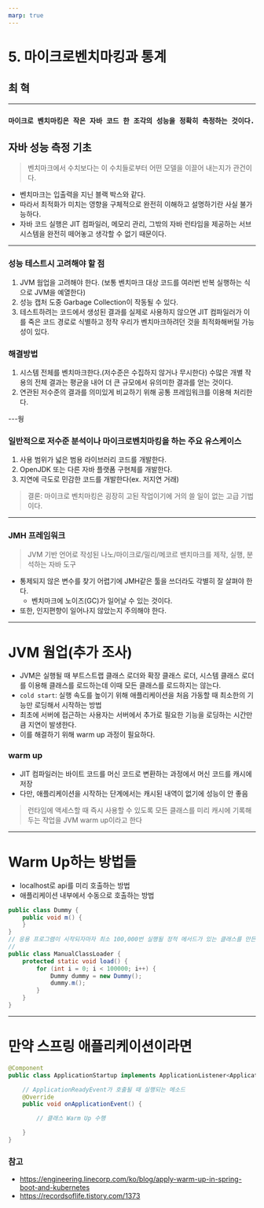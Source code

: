 ```yaml
---
marp: true
---
```


# 5. 마이크로벤치마킹과 통계

## 최 혁

---

### `마이크로 벤치마킹은 작은 자바 코드 한 조각의 성능을 정확히 측정하는 것이다.`

## 자바 성능 측정 기초

> 벤치마크에서 수치보다는 이 수치들로부터 어떤 모델을 이끌어 내는지가 관건이다.

- 벤치마크는 입출력을 지닌 블랙 박스와 같다.
- 따라서 최적화가 미치는 영향을 구체적으로 완전히 이해하고 설명하기란 사실 불가능하다.
- 자바 코드 실행은 JIT 컴파일러, 메모리 관리, 그밖의 자바 런타임을 제공하는 서브 시스템을 완전히 떼어놓고 생각할 수 없기 때문이다.

---

### 성능 테스트시 고려해야 할 점

1. JVM 웜업을 고려해야 한다. (보통 벤치마크 대상 코드를 여러번 반복 실행하는 식으로 JVM을 예열한다)
2. 성능 캡처 도중 Garbage Collection이 작동될 수 있다.
3. 테스트하려는 코드에서 생성된 결과를 실제로 사용하지 않으면 JIT 컴파일러가 이를 죽은 코드 경로로 식별하고 정작 우리가 벤치마크하려던 것을 최적화해버릴 가능성이 있다.

### 해결방법

1. 시스템 전체를 벤치마크한다.(저수준은 수집하지 않거나 무시한다) 수많은 개별 작용의 전체 결과는 평균을 내어 더 큰 규모에서 유의미한 결과를 얻는 것이다.
2. 연관된 저수준의 결과를 의미있게 비교하기 위해 공통 프레임워크를 이용해 처리한다.

---웡

### 일반적으로 저수준 분석이나 마이크로벤치마킹을 하는 주요 유스케이스

1. 사용 범위가 넓은 범용 라이브러리 코드를 개발한다.
2. OpenJDK 또는 다른 자바 플랫폼 구현체를 개발한다.
3. 지연에 극도로 민감한 코드를 개발한다(ex. 저지연 거래)

> 결론: 마이크로 벤치마킹은 굉장히 고된 작업이기에 거의 쓸 일이 없는 고급 기법이다.

---

### JMH 프레임워크

> JVM 기반 언어로 작성된 나노/마이크로/밀리/메코르 밴치마크를 제작, 실행, 분석하는 자바 도구

- 통제되지 않은 변수를 찾기 어렵기에 JMH같은 툴을 쓰더라도 각별히 잘 살펴야 한다.
  - 벤치마크에 노이즈(GC)가 일어날 수 있는 것이다.
- 또한, 인지편향이 일어나지 않았는지 주의해야 한다.

---

# JVM 웜업(추가 조사)

- JVM은 실행될 때 부트스트랩 클래스 로더와 확장 클래스 로더, 시스템 클래스 로더를 이용해 클래스를 로드하는데 이때 모든 클래스를 로드하지는 않는다.
- `cold start`: 실행 속도를 높이기 위해 애플리케이션을 처음 가동할 때 최소한의 기능만 로딩해서 시작하는 방법
- 최초에 서버에 접근하는 사용자는 서버에서 추가로 필요한 기능을 로딩하는 시간만큼 지연이 발생한다.
- 이를 해결하기 위해 warm up 과정이 필요하다.

### warm up

- JIT 컴파일러는 바이트 코드를 머신 코드로 변환하는 과정에서 머신 코드를 캐시에 저장
- 다만, 애플리케이션을 시작하는 단계에서는 캐시된 내역이 없기에 성능이 안 좋음

> 런타임에 액세스할 때 즉시 사용할 수 있도록 모든 클래스를 미리 캐시에 기록해 두는 작업을 JVM warm up이라고 한다

---

# Warm Up하는 방법들

- localhost로 api를 미리 호출하는 방법
- 애플리케이션 내부에서 수동으로 호출하는 방법

```java
public class Dummy {
    public void m() {
    }
}
// 응용 프로그램이 시작되자마자 최소 100,000번 실행될 정적 메서드가 있는 클래스를 만든다.
//
public class ManualClassLoader {
    protected static void load() {
        for (int i = 0; i < 100000; i++) {
            Dummy dummy = new Dummy();
            dummy.m();
        }
    }
}
```

---

# 만약 스프링 애플리케이션이라면

```java
@Component
public class ApplicationStartup implements ApplicationListener<ApplicationReadyEvent> {

    // ApplicationReadyEvent가 호출될 때 실행되는 메소드
    @Override
    public void onApplicationEvent() {

        // 클래스 Warm Up 수행

    }
}
```

### 참고

- https://engineering.linecorp.com/ko/blog/apply-warm-up-in-spring-boot-and-kubernetes
- https://recordsoflife.tistory.com/1373
